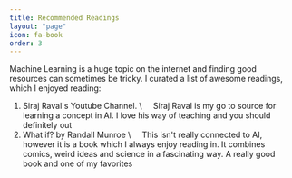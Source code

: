 ```yaml
---
title: Recommended Readings
layout: "page"
icon: fa-book
order: 3
---
```


Machine Learning is a huge topic on the internet and finding good resources can sometimes be tricky. I curated a list of awesome readings, which I enjoyed reading:

1. Siraj Raval's Youtube Channel. \\
&nbsp;&nbsp;&nbsp;&nbsp;Siraj Raval is my go to source for learning a concept in AI. I love his way of teaching and you should definitely out
2. What if? by Randall Munroe \\
&nbsp;&nbsp;&nbsp;&nbsp;This isn't really connected to AI, however it is a book which I always enjoy reading in. It combines comics, weird ideas and science in a fascinating way. A really good book and one of my favorites 

